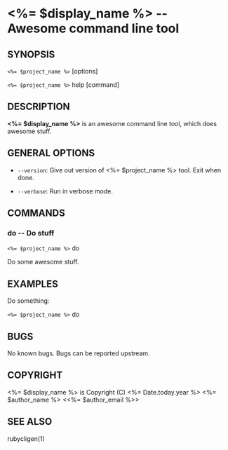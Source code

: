 # <%= $display_name %> -- Awesome command line tool

## SYNOPSIS

`<%= $project_name %>` [options]

`<%= $project_name %>` help [command]


## DESCRIPTION

**<%= $display_name %>** is an awesome command line tool, which does awesome
stuff.


## GENERAL OPTIONS

  * `--version`:
    Give out version of <%= $project_name %> tool. Exit when done.

  * `--verbose`:
    Run in verbose mode.


## COMMANDS

### do -- Do stuff

`<%= $project_name %>` do

Do some awesome stuff.


## EXAMPLES

Do something:

`<%= $project_name %>` do


## BUGS

No known bugs. Bugs can be reported upstream.


## COPYRIGHT

<%= $display_name %> is Copyright (C) <%= Date.today.year %> <%= $author_name %> <<%= $author_email %>>


## SEE ALSO

rubycligen(1)
